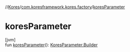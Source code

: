 //[Kores](../../index.md)/[com.koresframework.kores.factory](index.md)/[koresParameter](kores-parameter.md)

# koresParameter

[jvm]\
fun [koresParameter](kores-parameter.md)(): [KoresParameter.Builder](../com.koresframework.kores.base/-kores-parameter/-builder/index.md)
